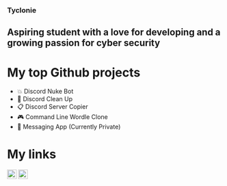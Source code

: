 ### Tyclonie

## Aspiring student with a love for developing and a growing passion for cyber security

# My top Github projects
- 💥 Discord Nuke Bot
- 🧹 Discord Clean Up
- 📋 Discord Server Copier
- 🎮 Command Line Wordle Clone
- 💬 Messaging App (Currently Private)

# My links
[<img allign="left" alt="Tyclonie | YouTube" width="22px" src="https://cdn.jsdelivr.net/npm/simple-icons@3/icons/youtube.svg" />][youtube]
[<img allign="left" alt="Tyclonie | GitHub" width="22px" src="https://cdn.jsdelivr.net/npm/simple-icons@3/icons/github.svg" />][github]

[youtube]: https://www.youtube.com/channel/UC9gnPnmMd3DX-qLteyHPW3w
[github]: https://github.com/Tyclonie
